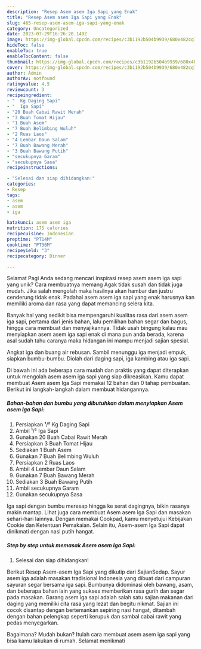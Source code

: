 ```yaml
---
description: "Resep Asem asem Iga Sapi yang Enak"
title: "Resep Asem asem Iga Sapi yang Enak"
slug: 465-resep-asem-asem-iga-sapi-yang-enak
category: Uncategorized
date: 2023-07-29T16:26:20.149Z
image: https://img-global.cpcdn.com/recipes/c3b1192b504b9939/680x482cq70/asem-asem-iga-sapi-foto-resep-utama.jpg
hideToc: false
enableToc: true
enableTocContent: false
thumbnail: https://img-global.cpcdn.com/recipes/c3b1192b504b9939/680x482cq70/asem-asem-iga-sapi-foto-resep-utama.jpg
cover: https://img-global.cpcdn.com/recipes/c3b1192b504b9939/680x482cq70/asem-asem-iga-sapi-foto-resep-utama.jpg
author: Admin
authorAv: notfound
ratingvalue: 4.5
reviewcount: 3
recipeingredient:
- "  Kg Daging Sapi"
- "  Iga Sapi"
- "20 Buah Cabai Rawit Merah"
- "3 Buah Tomat Hijau"
- "1 Buah Asem"
- "7 Buah Belimbing Wuluh"
- "2 Ruas Laos"
- "4 Lembar Daun Salam"
- "7 Buah Bawang Merah"
- "3 Buah Bawang Putih"
- "secukupnya Garam"
- "secukupnya Sasa"
recipeinstructions:

- "Selesai dan siap dihidangkan!"
categories:
- Resep
tags:
- asem
- asem
- iga

katakunci: asem asem iga 
nutrition: 175 calories
recipecuisine: Indonesian
preptime: "PT14M"
cooktime: "PT36M"
recipeyield: "3"
recipecategory: Dinner

---
```



Selamat Pagi Anda sedang mencari inspirasi resep asem asem iga sapi yang unik? Cara membuatnya memang Agak tidak susah dan tidak juga mudah. Jika salah mengolah maka hasilnya akan hambar dan justru cenderung tidak enak. Padahal asem asem iga sapi yang enak harusnya kan memiliki aroma dan rasa yang dapat memancing selera kita.


Banyak hal yang sedikit bisa mempengaruhi kualitas rasa dari asem asem iga sapi, pertama dari jenis bahan, lalu pemilihan bahan segar dan bagus, hingga cara membuat dan menyajikannya. Tidak usah bingung kalau mau menyiapkan asem asem iga sapi enak di mana pun anda berada, karena asal sudah tahu caranya maka hidangan ini mampu menjadi sajian spesial.

Angkat iga dan buang air rebusan. Sambil menunggu iga menjadi empuk, siapkan bumbu-bumbu. Diolah dari daging sapi, iga kambing atau iga sapi.


Di bawah ini ada beberapa cara mudah dan praktis yang dapat diterapkan untuk mengolah asem asem iga sapi yang siap dikreasikan. Kamu dapat membuat Asem asem Iga Sapi memakai 12 bahan dan 0 tahap pembuatan. Berikut ini langkah-langkah dalam membuat hidangannya.

<!--inarticleads1-->

##### Bahan-bahan dan bumbu yang dibutuhkan dalam menyiapkan Asem asem Iga Sapi:

1. Persiapkan  ¹/² Kg Daging Sapi
1. Ambil  ¹/² Iga Sapi
1. Gunakan 20 Buah Cabai Rawit Merah
1. Persiapkan 3 Buah Tomat Hijau
1. Sediakan 1 Buah Asem
1. Gunakan 7 Buah Belimbing Wuluh
1. Persiapkan 2 Ruas Laos
1. Ambil 4 Lembar Daun Salam
1. Gunakan 7 Buah Bawang Merah
1. Sediakan 3 Buah Bawang Putih
1. Ambil secukupnya Garam
1. Gunakan secukupnya Sasa


Iga sapi dengan bumbu meresap hingga ke serat dagingnya, bikin rasanya makin mantap. Lihat juga cara membuat Asem asem Iga Sapi dan masakan sehari-hari lainnya. Dengan memakai Cookpad, kamu menyetujui Kebijakan Cookie dan Ketentuan Pemakaian. Selain itu, Asem-asem Iga Sapi dapat dinikmati dengan nasi putih hangat. 

<!--inarticleads2-->

##### Step by step untuk memasak Asem asem Iga Sapi:


1. Selesai dan siap dihidangkan!

Berikut Resep Asem-asem Iga Sapi yang dikutip dari SajianSedap. Sayur asem iga adalah masakan tradisional Indonesia yang dibuat dari campuran sayuran segar bersama iga sapi. Bumbunya didominasi oleh bawang, asam, dan beberapa bahan lain yang sukses memberikan rasa gurih dan segar pada masakan. Garang asem iga sapi adalah salah satu sajian makanan dari daging yang memiliki cita rasa yang lezat dan begitu nikmat. Sajian ini cocok disantap dengan bertemankan sepiring nasi hangat, ditambah dengan bahan pelengkap seperti kerupuk dan sambal cabai rawit yang pedas menyegarkan. 

Bagaimana? Mudah bukan? Itulah cara membuat asem asem iga sapi yang bisa kamu lakukan di rumah. Selamat menikmati
